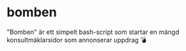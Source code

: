 # bomben
"Bomben" är ett simpelt bash-script som startar en mängd konsultmäklarsidor som annonserar uppdrag 💣 
